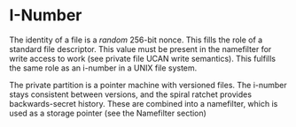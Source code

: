 # I-Number

The identity of a file is a _random_ 256-bit nonce. This fills the role of a standard file descriptor. This value must be present in the namefilter for write access to work \(see private file UCAN write semantics\). This fulfills the same role as an i-number in a UNIX file system.

The private partition is a pointer machine with versioned files. The i-number stays consistent between versions, and the spiral ratchet provides backwards-secret history. These are combined into a namefilter, which is used as a storage pointer \(see the Namefilter section\)

